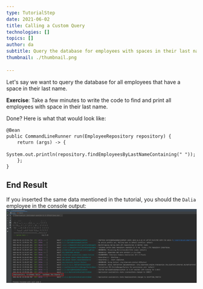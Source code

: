 ```yaml
---
type: TutorialStep
date: 2021-06-02
title: Calling a Custom Query
technologies: []
topics: []
author: da
subtitle: Query the database for employees with spaces in their last name.
thumbnail: ./thumbnail.png

---
```


Let's say we want to query the database for all employees that have a space in their last name.

**Exercise**: Take a few minutes to write the code to find and print all employees with space in their last name. 

Done? Here is what that would look like:
```
@Bean
public CommandLineRunner run(EmployeeRepository repository) {
    return (args) -> {
        System.out.println(repository.findEmployeesByLastNameContaining(" "));
    };
}
```

## End Result
If you inserted the same data mentioned in the tutorial, you should the `Dalia` employee in the console output:
![Application Run Successfully](./ApplicationRunSuccess2.png)